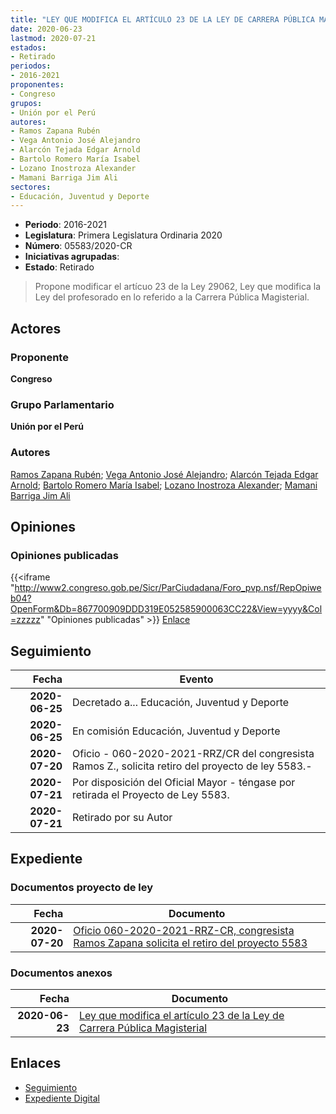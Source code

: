 ```yaml
---
title: "LEY QUE MODIFICA EL ARTÍCULO 23 DE LA LEY DE CARRERA PÚBLICA MAGISTERIAL"
date: 2020-06-23
lastmod: 2020-07-21
estados:
- Retirado
periodos:
- 2016-2021
proponentes:
- Congreso
grupos:
- Unión por el Perú
autores:
- Ramos Zapana Rubén
- Vega Antonio José Alejandro
- Alarcón Tejada Edgar Arnold
- Bartolo Romero María Isabel
- Lozano Inostroza Alexander
- Mamani Barriga Jim Ali
sectores:
- Educación, Juventud y Deporte
---
```

- **Periodo**: 2016-2021
- **Legislatura**: Primera Legislatura Ordinaria 2020
- **Número**: 05583/2020-CR
- **Iniciativas agrupadas**: 
- **Estado**: Retirado

> Propone modificar el artícuo 23 de la Ley 29062, Ley que modifica la Ley del profesorado en lo referido a la Carrera Pública Magisterial.


## Actores

### Proponente

**Congreso**

### Grupo Parlamentario

**Unión por el Perú**

### Autores

[Ramos Zapana Rubén](mailto:mailto:rramos@congreso.gob.pe); [Vega Antonio José Alejandro](mailto:mailto:jvegaa@congreso.gob.pe); [Alarcón Tejada Edgar Arnold](mailto:mailto:ealarcont@congreso.gob.pe); [Bartolo Romero María Isabel](mailto:mailto:mbartolo@congreso.gob.pe); [Lozano Inostroza Alexander](mailto:mailto:alozano@congreso.gob.pe); [Mamani Barriga Jim Ali](mailto:mailto:jmamani@congreso.gob.pe)

## Opiniones

### Opiniones publicadas

{{<iframe "http://www2.congreso.gob.pe/Sicr/ParCiudadana/Foro_pvp.nsf/RepOpiweb04?OpenForm&Db=867700909DDD319E052585900063CC22&View=yyyy&Col=zzzzz" "Opiniones publicadas" >}}
[Enlace](http://www2.congreso.gob.pe/Sicr/ParCiudadana/Foro_pvp.nsf/RepOpiweb04?OpenForm&Db=867700909DDD319E052585900063CC22&View=yyyy&Col=zzzzz)


## Seguimiento

| Fecha | Evento |
|------:|--------|
| **2020-06-25** | Decretado a... Educación, Juventud y Deporte |
| **2020-06-25** | En comisión Educación, Juventud y Deporte |
| **2020-07-20** | Oficio - 060-2020-2021-RRZ/CR del congresista Ramos Z., solicita retiro del proyecto de ley 5583.- |
| **2020-07-21** | Por disposición del Oficial Mayor - téngase por retirada el Proyecto de Ley 5583. |
| **2020-07-21** | Retirado por su Autor |

## Expediente

### Documentos proyecto de ley

| Fecha | Documento |
|------:|-----------|
| **2020-07-20** | [Oficio 060-2020-2021-RRZ-CR, congresista Ramos Zapana solicita el retiro del proyecto 5583](http://www.leyes.congreso.gob.pe/Documentos/2016_2021/Retiro_de_Proyecto/OFICIO-060-2020-2021-RRZ-CR.pdf) |

### Documentos anexos

| Fecha | Documento |
|------:|-----------|
| **2020-06-23** | [Ley que modifica el artículo 23 de la Ley de Carrera Pública Magisterial](http://www.leyes.congreso.gob.pe/Documentos/2016_2021/Proyectos_de_Ley_y_de_Resoluciones_Legislativas/PL05583_20200623.pdf) |

## Enlaces

- [Seguimiento](http://www2.congreso.gob.pe/Sicr/TraDocEstProc/CLProLey2016.nsf/f7fff46988ca05b1052578e100829cc7/c727c6b1f87b785b0525859100021c76?OpenDocument)
- [Expediente Digital](http://www2.congreso.gob.pe/Sicr/TraDocEstProc/CLProLey2016.nsf/f7fff46988ca05b1052578e100829cc7/c727c6b1f87b785b0525859100021c76?OpenDocument&Click=05257FB7005EB655.eb71d0cf91d8294e05256cdf006b5706/$Body/0.1C6C)

